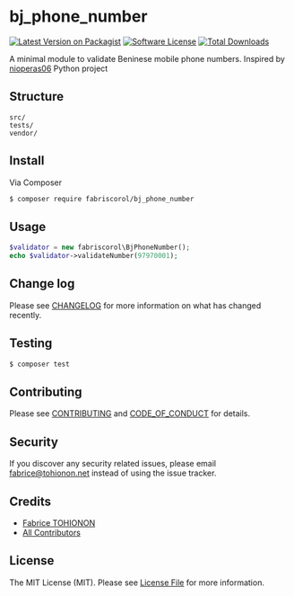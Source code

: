 # bj_phone_number

[![Latest Version on Packagist][ico-version]][link-packagist]
[![Software License][ico-license]](LICENSE.md)
[![Total Downloads][ico-downloads]][link-downloads]

A minimal module to validate Beninese mobile phone numbers. Inspired by [nioperas06][link-to-inspired] Python project

## Structure

```
src/
tests/
vendor/
```

## Install

Via Composer

``` bash
$ composer require fabriscorol/bj_phone_number
```

## Usage

``` php
$validator = new fabriscorol\BjPhoneNumber();
echo $validator->validateNumber(97970001);
```

## Change log

Please see [CHANGELOG](CHANGELOG.md) for more information on what has changed recently.

## Testing

``` bash
$ composer test
```

## Contributing

Please see [CONTRIBUTING](CONTRIBUTING.md) and [CODE_OF_CONDUCT](CODE_OF_CONDUCT.md) for details.

## Security

If you discover any security related issues, please email fabrice@tohionon.net instead of using the issue tracker.

## Credits

- [Fabrice TOHIONON][link-author]
- [All Contributors][link-contributors]

## License

The MIT License (MIT). Please see [License File](LICENSE.md) for more information.

[ico-version]: https://img.shields.io/packagist/v/fabriscorol/bj_phone_number.svg?style=flat-square
[ico-license]: https://img.shields.io/badge/license-MIT-brightgreen.svg?style=flat-square
[ico-downloads]: https://img.shields.io/packagist/dt/fabriscorol/bj_phone_number.svg?style=flat-square

[link-packagist]: https://packagist.org/packages/fabriscorol/bj_phone_number
[link-downloads]: https://packagist.org/packages/fabriscorol/bj_phone_number
[link-author]: https://github.com/fabriscorol
[link-contributors]: ../../contributors
[link-to-inspired]: https://github.com/nioperas06/bj_phone_number

